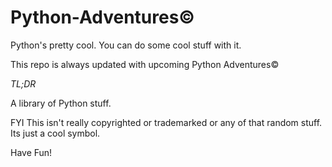 # Python-Adventures©

Python's pretty cool. You can do some cool stuff with it.

This repo is always updated with upcoming Python Adventures©

*TL;DR*

A library of Python stuff.

FYI This isn't really copyrighted or trademarked or any of that random stuff. Its just a cool symbol.

Have Fun!

